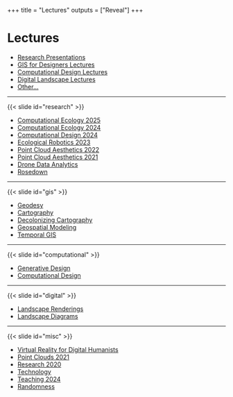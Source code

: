 +++
title = "Lectures"
outputs = ["Reveal"]
+++

# Lectures

* [Research Presentations](#/research)
* [GIS for Designers Lectures](#/gis)
* [Computational Design Lectures](#/computational)
* [Digital Landscape Lectures](#/digital)
* [Other...](#/misc)

---

{{< slide id="research" >}}

* [<i class="ms ms-txt"></i> Computational Ecology 2025](/lectures/computational-ecology-2025/)
* [<i class="ms ms-txt"></i> Computational Ecology 2024](/lectures/computational-ecology-2024/)
* [<i class="ms ms-txt"></i> Computational Design 2024](/lectures/computational-design-2024/)
* [<i class="ms ms-txt"></i> Ecological Robotics 2023](/lectures/ecological-robotics-2023/)
* [<i class="ms ms-txt"></i> Point Cloud Aesthetics 2022](/lectures/point-cloud-aesthetics-2022/)
* [<i class="ms ms-txt"></i> Point Cloud Aesthetics 2021](/lectures/point-cloud-aesthetics-2021/)
* [<i class="ms ms-txt"></i> Drone Data Analytics](/lectures/drone-data-analytics/)
* [<i class="ms ms-txt"></i> Rosedown](/lectures/rosedown/)

---
{{< slide id="gis" >}}

* [<i class="ms ms-txt"></i> Geodesy](/lectures/geodesy/)
* [<i class="ms ms-txt"></i> Cartography](/lectures/cartography/)
* [<i class="ms ms-txt"></i> Decolonizing Cartography](/lectures/decolonizing-cartography/)
* [<i class="ms ms-txt"></i> Geospatial Modeling](/lectures/geospatial-modeling/)
* [<i class="ms ms-txt"></i> Temporal GIS](/lectures/temporal-gis/)

---

{{< slide id="computational" >}}
* [<i class="ms ms-txt"></i> Generative Design](/lectures/generative-design/)
* [<i class="ms ms-txt"></i> Computational Design](/lectures/computational-design/)

---

{{< slide id="digital" >}}

* [<i class="ms ms-txt"></i> Landscape Renderings](/lectures/landscape-renderings/)
* [<i class="ms ms-txt"></i> Landscape Diagrams](/lectures/landscape-diagrams/)

---

{{< slide id="misc" >}}

* [<i class="ms ms-txt"></i> Virtual Reality for Digital Humanists](/lectures/vr/)
* [<i class="ms ms-txt"></i> Point Clouds 2021](/lectures/point-clouds-2021/)
* [<i class="ms ms-txt"></i> Research 2020](/lectures/research-2020/)
* [<i class="ms ms-txt"></i> Technology](/lectures/technology/)
* [<i class="ms ms-txt"></i> Teaching 2024](/lectures/teaching-2024/)
* [<i class="ms ms-txt"></i> Randomness](/lectures/randomness/)
